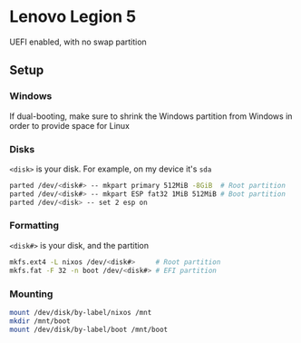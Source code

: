 # Lenovo Legion 5

UEFI enabled, with no swap partition

## Setup

### Windows

If dual-booting, make sure to shrink the Windows partition from Windows in order to provide space for Linux

### Disks

`<disk>` is your disk. For example, on my device it's `sda`

```sh
parted /dev/<disk#> -- mkpart primary 512MiB -8GiB  # Root partition
parted /dev/<disk#> -- mkpart ESP fat32 1MiB 512MiB # Boot partition
parted /dev/<disk> -- set 2 esp on
```

### Formatting

`<disk#>` is your disk, and the partition

```sh
mkfs.ext4 -L nixos /dev/<disk#>     # Root partition
mkfs.fat -F 32 -n boot /dev/<disk#> # EFI partition
```

### Mounting

```sh
mount /dev/disk/by-label/nixos /mnt
mkdir /mnt/boot
mount /dev/disk/by-label/boot /mnt/boot
```
